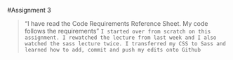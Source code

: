#Assignment 3
>“I have read the Code Requirements
Reference Sheet. My code follows the requirements”
`I started over from scratch on this assignment. I rewatched the lecture from last week and I also watched the sass lecture twice. I transferred my CSS to Sass and learned how to add, commit and push my edits onto Github`
